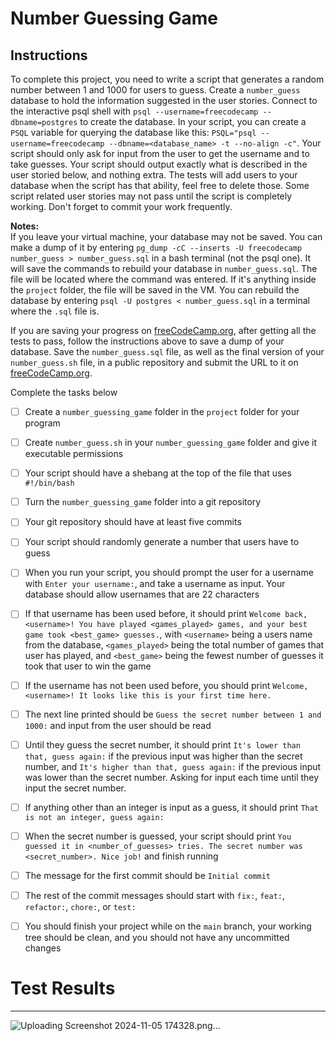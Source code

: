 # Number Guessing Game

## Instructions

To complete this project, you need to write a script that generates a random number between 1 and 1000 for users to guess. Create a `number_guess` database to hold the information suggested in the user stories. Connect to the interactive psql shell with `psql --username=freecodecamp --dbname=postgres` to create the database. In your script, you can create a `PSQL` variable for querying the database like this: `PSQL="psql --username=freecodecamp --dbname=<database_name> -t --no-align -c"`. Your script should only ask for input from the user to get the username and to take guesses. Your script should output exactly what is described in the user storied below, and nothing extra. The tests will add users to your database when the script has that ability, feel free to delete those. Some script related user stories may not pass until the script is completely working. Don't forget to commit your work frequently.

**Notes:**  
If you leave your virtual machine, your database may not be saved. You can make a dump of it by entering `pg_dump -cC --inserts -U freecodecamp number_guess > number_guess.sql` in a bash terminal (not the psql one). It will save the commands to rebuild your database in `number_guess.sql`. The file will be located where the command was entered. If it's anything inside the `project` folder, the file will be saved in the VM. You can rebuild the database by entering `psql -U postgres < number_guess.sql` in a terminal where the `.sql` file is.

If you are saving your progress on [freeCodeCamp.org](http://freeCodeCamp.org), after getting all the tests to pass, follow the instructions above to save a dump of your database. Save the `number_guess.sql` file, as well as the final version of your `number_guess.sh` file, in a public repository and submit the URL to it on [freeCodeCamp.org](http://freeCodeCamp.org).

Complete the tasks below

- [ ] Create a `number_guessing_game` folder in the `project` folder for your program
    
- [ ] Create `number_guess.sh` in your `number_guessing_game` folder and give it executable permissions
    
- [ ] Your script should have a shebang at the top of the file that uses `#!/bin/bash`
    
- [ ] Turn the `number_guessing_game` folder into a git repository
    
- [ ] Your git repository should have at least five commits
    
- [ ] Your script should randomly generate a number that users have to guess
    
- [ ] When you run your script, you should prompt the user for a username with `Enter your username:`, and take a username as input. Your database should allow usernames that are 22 characters
    
- [ ] If that username has been used before, it should print `Welcome back, <username>! You have played <games_played> games, and your best game took <best_game> guesses.`, with `<username>` being a users name from the database, `<games_played>` being the total number of games that user has played, and `<best_game>` being the fewest number of guesses it took that user to win the game
    
- [ ] If the username has not been used before, you should print `Welcome, <username>! It looks like this is your first time here.`
    
- [ ] The next line printed should be `Guess the secret number between 1 and 1000:` and input from the user should be read
    
- [ ] Until they guess the secret number, it should print `It's lower than that, guess again:` if the previous input was higher than the secret number, and `It's higher than that, guess again:` if the previous input was lower than the secret number. Asking for input each time until they input the secret number.
    
- [ ] If anything other than an integer is input as a guess, it should print `That is not an integer, guess again:`
    
- [ ] When the secret number is guessed, your script should print `You guessed it in <number_of_guesses> tries. The secret number was <secret_number>. Nice job!` and finish running
    
- [ ] The message for the first commit should be `Initial commit`
    
- [ ] The rest of the commit messages should start with `fix:`, `feat:`, `refactor:`, `chore:`, or `test:`
    
- [ ] You should finish your project while on the `main` branch, your working tree should be clean, and you should not have any uncommitted changes
    
# Test Results
***
![Uploading Screenshot 2024-11-05 174328.png…]()

